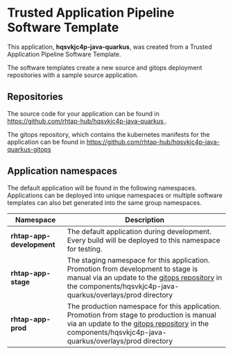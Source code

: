 # Trusted Application Pipeline Software Template

This application, **hqsvkjc4p-java-quarkus**, was created from a Trusted Application Pipeline Software Template.

The software templates create a new source and gitops deployment repositories with a sample source application. 

## Repositories

The source code for your application can be found in [https://github.com/rhtap-hub/hqsvkjc4p-java-quarkus ](https://github.com/rhtap-hub/hqsvkjc4p-java-quarkus ).
 
The gitops repository, which contains the kubernetes manifests for the application can be found in 
[https://github.com/rhtap-hub/hqsvkjc4p-java-quarkus-gitops ](https://github.com/rhtap-hub/hqsvkjc4p-java-quarkus-gitops ) 

## Application namespaces 

The default application will be found in the following namespaces. Applications can be deployed into unique namespaces or multiple software templates can also bet generated into the same group namespaces.  

|  Namespace   |  Description   |  
| -------- | -------- |   
| **rhtap-app-development** | The default application during development. Every build will be deployed to this namespace for testing. | 
| **rhtap-app-stage** | The staging namespace for this application. Promotion from development to stage is manual via an update to the [gitops repository](https://github.com/rhtap-hub/hqsvkjc4p-java-quarkus-gitops ) in the components/hqsvkjc4p-java-quarkus/overlays/prod directory |  
| **rhtap-app-prod** | The production namespace for this application. Promotion from stage to production is manual via an update to the [gitops repository](https://github.com/rhtap-hub/hqsvkjc4p-java-quarkus-gitops ) in the components/hqsvkjc4p-java-quarkus/overlays/prod directory | 